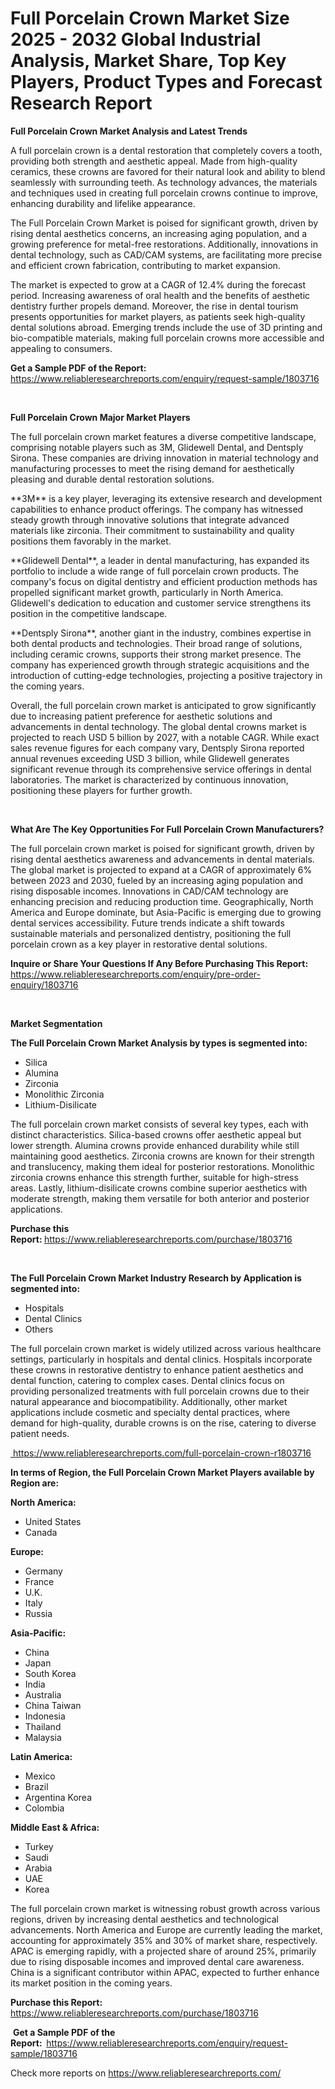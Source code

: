 <p><h1>Full Porcelain Crown Market Size 2025 - 2032 Global Industrial Analysis, Market Share, Top Key Players, Product Types and Forecast Research Report</h1></p><p><strong>Full Porcelain Crown Market Analysis and Latest Trends</strong></p>
<p><p>A full porcelain crown is a dental restoration that completely covers a tooth, providing both strength and aesthetic appeal. Made from high-quality ceramics, these crowns are favored for their natural look and ability to blend seamlessly with surrounding teeth. As technology advances, the materials and techniques used in creating full porcelain crowns continue to improve, enhancing durability and lifelike appearance.</p><p>The Full Porcelain Crown Market is poised for significant growth, driven by rising dental aesthetics concerns, an increasing aging population, and a growing preference for metal-free restorations. Additionally, innovations in dental technology, such as CAD/CAM systems, are facilitating more precise and efficient crown fabrication, contributing to market expansion.</p><p>The market is expected to grow at a CAGR of 12.4% during the forecast period. Increasing awareness of oral health and the benefits of aesthetic dentistry further propels demand. Moreover, the rise in dental tourism presents opportunities for market players, as patients seek high-quality dental solutions abroad. Emerging trends include the use of 3D printing and bio-compatible materials, making full porcelain crowns more accessible and appealing to consumers.</p></p>
<p><strong>Get a Sample PDF of the Report:&nbsp;</strong> <a href="https://www.reliableresearchreports.com/enquiry/request-sample/1803716?utm_campaign=2642&utm_medium=2&utm_source=Github&utm_content=ia&utm_term=04032025&utm_id=full-porcelain-crown">https://www.reliableresearchreports.com/enquiry/request-sample/1803716</a></p>
<p>&nbsp;</p>
<p><strong>Full Porcelain Crown Major Market Players</strong></p>
<p><p>The full porcelain crown market features a diverse competitive landscape, comprising notable players such as 3M, Glidewell Dental, and Dentsply Sirona. These companies are driving innovation in material technology and manufacturing processes to meet the rising demand for aesthetically pleasing and durable dental restoration solutions.</p><p>**3M** is a key player, leveraging its extensive research and development capabilities to enhance product offerings. The company has witnessed steady growth through innovative solutions that integrate advanced materials like zirconia. Their commitment to sustainability and quality positions them favorably in the market.</p><p>**Glidewell Dental**, a leader in dental manufacturing, has expanded its portfolio to include a wide range of full porcelain crown products. The company's focus on digital dentistry and efficient production methods has propelled significant market growth, particularly in North America. Glidewell's dedication to education and customer service strengthens its position in the competitive landscape.</p><p>**Dentsply Sirona**, another giant in the industry, combines expertise in both dental products and technologies. Their broad range of solutions, including ceramic crowns, supports their strong market presence. The company has experienced growth through strategic acquisitions and the introduction of cutting-edge technologies, projecting a positive trajectory in the coming years.</p><p>Overall, the full porcelain crown market is anticipated to grow significantly due to increasing patient preference for aesthetic solutions and advancements in dental technology. The global dental crowns market is projected to reach USD 5 billion by 2027, with a notable CAGR. While exact sales revenue figures for each company vary, Dentsply Sirona reported annual revenues exceeding USD 3 billion, while Glidewell generates significant revenue through its comprehensive service offerings in dental laboratories. The market is characterized by continuous innovation, positioning these players for further growth.</p></p>
<p>&nbsp;</p>
<p><strong>What Are The Key Opportunities For Full Porcelain Crown Manufacturers?</strong></p>
<p><p>The full porcelain crown market is poised for significant growth, driven by rising dental aesthetics awareness and advancements in dental materials. The global market is projected to expand at a CAGR of approximately 6% between 2023 and 2030, fueled by an increasing aging population and rising disposable incomes. Innovations in CAD/CAM technology are enhancing precision and reducing production time. Geographically, North America and Europe dominate, but Asia-Pacific is emerging due to growing dental services accessibility. Future trends indicate a shift towards sustainable materials and personalized dentistry, positioning the full porcelain crown as a key player in restorative dental solutions.</p></p>
<p><strong>Inquire or Share Your Questions If Any Before Purchasing This Report:</strong> <a href="https://www.reliableresearchreports.com/enquiry/pre-order-enquiry/1803716?utm_campaign=2642&utm_medium=2&utm_source=Github&utm_content=ia&utm_term=04032025&utm_id=full-porcelain-crown">https://www.reliableresearchreports.com/enquiry/pre-order-enquiry/1803716</a></p>
<p>&nbsp;</p>
<p><strong>Market Segmentation</strong></p>
<p><strong>The Full Porcelain Crown Market Analysis by types is segmented into:</strong></p>
<p><ul><li>Silica</li><li>Alumina</li><li>Zirconia</li><li>Monolithic Zirconia</li><li>Lithium-Disilicate</li></ul></p>
<p><p>The full porcelain crown market consists of several key types, each with distinct characteristics. Silica-based crowns offer aesthetic appeal but lower strength. Alumina crowns provide enhanced durability while still maintaining good aesthetics. Zirconia crowns are known for their strength and translucency, making them ideal for posterior restorations. Monolithic zirconia crowns enhance this strength further, suitable for high-stress areas. Lastly, lithium-disilicate crowns combine superior aesthetics with moderate strength, making them versatile for both anterior and posterior applications.</p></p>
<p><strong>Purchase this Report:&nbsp;</strong><a href="https://www.reliableresearchreports.com/purchase/1803716?utm_campaign=2642&utm_medium=2&utm_source=Github&utm_content=ia&utm_term=04032025&utm_id=full-porcelain-crown">https://www.reliableresearchreports.com/purchase/1803716</a></p>
<p>&nbsp;</p>
<p><strong>The Full Porcelain Crown Market Industry Research by Application is segmented into:</strong></p>
<p><ul><li>Hospitals</li><li>Dental Clinics</li><li>Others</li></ul></p>
<p><p>The full porcelain crown market is widely utilized across various healthcare settings, particularly in hospitals and dental clinics. Hospitals incorporate these crowns in restorative dentistry to enhance patient aesthetics and dental function, catering to complex cases. Dental clinics focus on providing personalized treatments with full porcelain crowns due to their natural appearance and biocompatibility. Additionally, other market applications include cosmetic and specialty dental practices, where demand for high-quality, durable crowns is on the rise, catering to diverse patient needs.</p></p>
<p><a href="https://www.reliableresearchreports.com/full-porcelain-crown-r1803716?utm_campaign=2642&utm_medium=2&utm_source=Github&utm_content=ia&utm_term=04032025&utm_id=full-porcelain-crown">&nbsp;https://www.reliableresearchreports.com/full-porcelain-crown-r1803716</a></p>
<p><strong>In terms of Region, the Full Porcelain Crown Market Players available by Region are:</strong></p>
<p>
    <p> <strong> North America: </strong>
        <ul>
            <li>United States</li>
            <li>Canada</li>
        </ul>
        </p> 
    <p> <strong> Europe: </strong>
        <ul>
            <li>Germany</li>
            <li>France</li>
            <li>U.K.</li>
            <li>Italy</li>
            <li>Russia</li>
        </ul>
        </p> 
    <p> <strong> Asia-Pacific: </strong>
        <ul>
            <li>China</li>
            <li>Japan</li>
            <li>South Korea</li>
            <li>India</li>
            <li>Australia</li>
            <li>China Taiwan</li>
            <li>Indonesia</li>
            <li>Thailand</li>
            <li>Malaysia</li>
        </ul>
        </p> 
    <p> <strong> Latin America: </strong>
        <ul>
            <li>Mexico</li>
            <li>Brazil</li>
            <li>Argentina Korea</li>
            <li>Colombia</li>
        </ul>
        </p> 
    <p> <strong> Middle East & Africa: </strong>
        <ul>
            <li>Turkey</li>
            <li>Saudi</li>
            <li>Arabia</li>
            <li>UAE</li>
            <li>Korea</li>
        </ul>
    </p>
    </p>
<p><p>The full porcelain crown market is witnessing robust growth across various regions, driven by increasing dental aesthetics and technological advancements. North America and Europe are currently leading the market, accounting for approximately 35% and 30% of market share, respectively. APAC is emerging rapidly, with a projected share of around 25%, primarily due to rising disposable incomes and improved dental care awareness. China is a significant contributor within APAC, expected to further enhance its market position in the coming years.</p></p>
<p><strong>Purchase this Report: </strong><a href="https://www.reliableresearchreports.com/purchase/1803716?utm_campaign=2642&utm_medium=2&utm_source=Github&utm_content=ia&utm_term=04032025&utm_id=full-porcelain-crown">https://www.reliableresearchreports.com/purchase/1803716</a></p>
<p>&nbsp;<strong>Get a Sample PDF of the Report:&nbsp;&nbsp;</strong><a href="https://www.reliableresearchreports.com/enquiry/request-sample/1803716?utm_campaign=2642&utm_medium=2&utm_source=Github&utm_content=ia&utm_term=04032025&utm_id=full-porcelain-crown">https://www.reliableresearchreports.com/enquiry/request-sample/1803716</a></p>
<p><strong></strong></p>
<p>Check more reports on <a href="https://www.reliableresearchreports.com/?utm_campaign=2642&utm_medium=2&utm_source=Github&utm_content=ia&utm_term=04032025&utm_id=full-porcelain-crown">https://www.reliableresearchreports.com/</a></p>